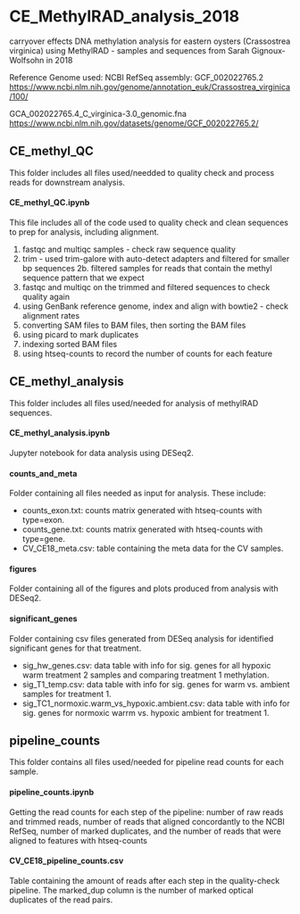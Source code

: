 # CE_MethylRAD_analysis_2018
carryover effects DNA methylation analysis for eastern oysters (Crassostrea virginica) using MethylRAD - samples and sequences from Sarah Gignoux-Wolfsohn in 2018

Reference Genome used: 
NCBI RefSeq assembly: GCF_002022765.2 https://www.ncbi.nlm.nih.gov/genome/annotation_euk/Crassostrea_virginica/100/

GCA_002022765.4_C_virginica-3.0_genomic.fna https://www.ncbi.nlm.nih.gov/datasets/genome/GCF_002022765.2/

## CE_methyl_QC
This folder includes all files used/needded to quality check and process reads for downstream analysis.

#### CE_methyl_QC.ipynb
This file includes all of the code used to quality check and clean sequences to prep for analysis, including alignment. 
1. fastqc and multiqc samples - check raw sequence quality
2. trim - used trim-galore with auto-detect adapters and filtered for smaller bp sequences
2b. filtered samples for reads that contain the methyl sequence pattern that we expect
3. fastqc and multiqc on the trimmed and filtered sequences to check quality again
4. using GenBank reference genome, index and align with bowtie2 - check alignment rates
5. converting SAM files to BAM files, then sorting the BAM files
6. using picard to mark duplicates
7. indexing sorted BAM files
8. using htseq-counts to record the number of counts for each feature 


## CE_methyl_analysis
This folder includes all files used/needed for analysis of methylRAD sequences.

#### CE_methyl_analysis.ipynb
Jupyter notebook for data analysis using DESeq2.

#### counts_and_meta
Folder containing all files needed as input for analysis. These include:
- counts_exon.txt: counts matrix generated with htseq-counts with type=exon.
- counts_gene.txt: counts matrix generated with htseq-counts with type=gene.
- CV_CE18_meta.csv: table containing the meta data for the CV samples.

#### figures
Folder containing all of the figures and plots produced from analysis with DESeq2. 

#### significant_genes
Folder containing csv files generated from DESeq analysis for identified significant genes for that treatment.
- sig_hw_genes.csv: data table with info for sig. genes for all hypoxic warm treatment 2 samples and comparing treatment 1 methylation.
- sig_T1_temp.csv: data table with info for sig. genes for warm vs. ambient samples for treatment 1.
- sig_TC1_normoxic.warm_vs_hypoxic.ambient.csv: data table with info for sig. genes for normoxic warrm vs. hypoxic ambient for treatment 1.

## pipeline_counts
This folder contains all files used/needed for pipeline read counts for each sample.

#### pipeline_counts.ipynb
Getting the read counts for each step of the pipeline: number of raw reads and trimmed reads, number of reads that aligned concordantly to the NCBI RefSeq, number of marked duplicates, and the number of reads that were aligned to features with htseq-counts

#### CV_CE18_pipeline_counts.csv
Table containing the amount of reads after each step in the quality-check pipeline. The marked_dup column is the number of marked optical duplicates of the read pairs. 








